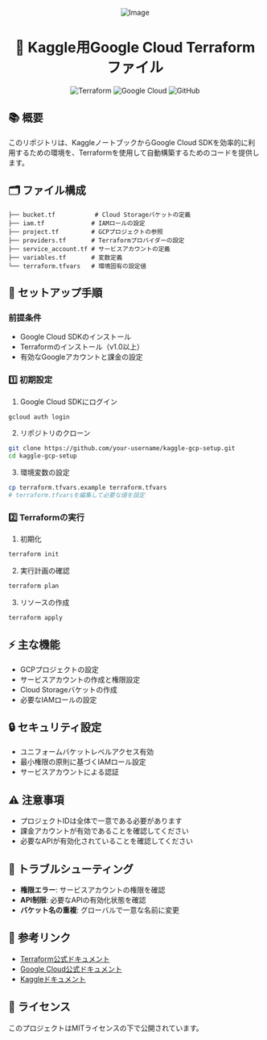 <div align="center">

![Image](https://github.com/user-attachments/assets/be4f446f-0754-4764-a97c-1aac63022dc0)

# 🌟 Kaggle用Google Cloud Terraformファイル

<img src="https://img.shields.io/badge/Terraform-v1.0+-blue.svg" alt="Terraform"/>
<img src="https://img.shields.io/badge/Google%20Cloud-brightgreen.svg" alt="Google Cloud"/>
<img src="https://img.shields.io/badge/GitHub-Repository-orange" alt="GitHub"/>

</div>

## 📚 概要
このリポジトリは、KaggleノートブックからGoogle Cloud SDKを効率的に利用するための環境を、Terraformを使用して自動構築するためのコードを提供します。

## 🗂️ ファイル構成
```
├── bucket.tf           # Cloud Storageバケットの定義
├── iam.tf             # IAMロールの設定
├── project.tf         # GCPプロジェクトの参照
├── providers.tf       # Terraformプロバイダーの設定
├── service_account.tf # サービスアカウントの定義
├── variables.tf       # 変数定義
└── terraform.tfvars   # 環境固有の設定値
```

## 🚀 セットアップ手順

### 前提条件
- Google Cloud SDKのインストール
- Terraformのインストール（v1.0以上）
- 有効なGoogleアカウントと課金の設定

### 1️⃣ 初期設定
1. Google Cloud SDKにログイン
```bash
gcloud auth login
```

2. リポジトリのクローン
```bash
git clone https://github.com/your-username/kaggle-gcp-setup.git
cd kaggle-gcp-setup
```

3. 環境変数の設定
```bash
cp terraform.tfvars.example terraform.tfvars
# terraform.tfvarsを編集して必要な値を設定
```

### 2️⃣ Terraformの実行
1. 初期化
```bash
terraform init
```

2. 実行計画の確認
```bash
terraform plan
```

3. リソースの作成
```bash
terraform apply
```

## ⚡ 主な機能
- GCPプロジェクトの設定
- サービスアカウントの作成と権限設定
- Cloud Storageバケットの作成
- 必要なIAMロールの設定

## 🔒 セキュリティ設定
- ユニフォームバケットレベルアクセス有効
- 最小権限の原則に基づくIAMロール設定
- サービスアカウントによる認証

## ⚠️ 注意事項
- プロジェクトIDは全体で一意である必要があります
- 課金アカウントが有効であることを確認してください
- 必要なAPIが有効化されていることを確認してください

## 🔧 トラブルシューティング
- **権限エラー**: サービスアカウントの権限を確認
- **API制限**: 必要なAPIの有効化状態を確認
- **バケット名の重複**: グローバルで一意な名前に変更

## 📖 参考リンク
- [Terraform公式ドキュメント](https://www.terraform.io/docs)
- [Google Cloud公式ドキュメント](https://cloud.google.com/docs)
- [Kaggleドキュメント](https://www.kaggle.com/docs)

## 📝 ライセンス
このプロジェクトはMITライセンスの下で公開されています。
